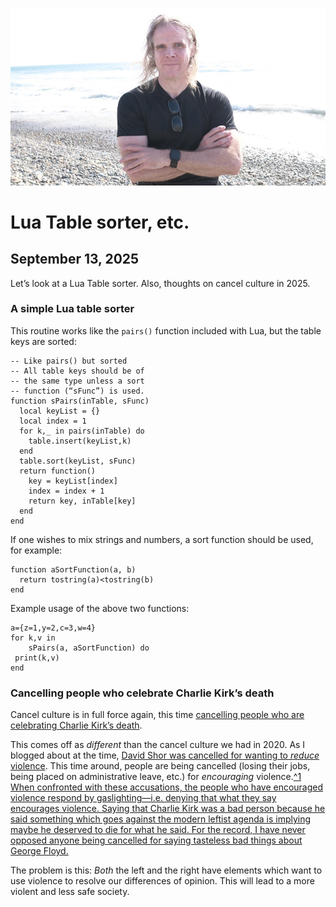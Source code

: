 ![blogpic](pics/2024-05-01.jpg)
# Lua Table sorter, etc.
## September 13, 2025

Let’s look at a Lua Table sorter. Also, thoughts on cancel culture in 2025.

### A simple Lua table sorter

This routine works like the `pairs()` function included
with Lua, but the table keys are sorted:

```
-- Like pairs() but sorted
-- All table keys should be of 
-- the same type unless a sort
-- function (“sFunc”) is used.
function sPairs(inTable, sFunc)
  local keyList = {}
  local index = 1
  for k,_ in pairs(inTable) do
    table.insert(keyList,k)
  end
  table.sort(keyList, sFunc)
  return function()
    key = keyList[index]
    index = index + 1
    return key, inTable[key]
  end
end
```

If one wishes to mix strings and numbers, a sort function should be
used, for example:

```
function aSortFunction(a, b)
  return tostring(a)<tostring(b)
end
```

Example usage of the above two functions:

```
a={z=1,y=2,c=3,w=4}
for k,v in
    sPairs(a, aSortFunction) do
 print(k,v)
end
```

### Cancelling people who celebrate Charlie Kirk’s death

Cancel culture is in full force again, this time [cancelling people
who are celebrating Charlie Kirk’s 
death](https://archive.ph/https://www.nbcnews.com/news/us-news/charlie-kirk-death-teachers-professors-nationwide-fired-disciplined-s-rcna230845).

This comes off as _different_ than the cancel culture we had in 2020.  As
I blogged about at the time, [David Shor was cancelled for wanting to
_reduce_ violence](blog:2020-06-16). This time around, people are being
cancelled (losing their jobs, being placed on administrative leave, etc.)
for _encouraging_ violence.[^1 When confronted with these accusations,
the people who have encouraged violence respond by gaslighting—i.e. 
denying that what they say encourages violence. Saying that Charlie Kirk
was a bad person because he said something which goes against the modern
leftist agenda is implying maybe he deserved to die for what he said.
For the record, I have never opposed anyone being cancelled for saying 
tasteless bad things about George Floyd.](fn:1)

The problem is this: _Both_ the left and the right have elements which
want to use violence to resolve our differences of opinion. This will 
lead to a more violent and less safe society.
